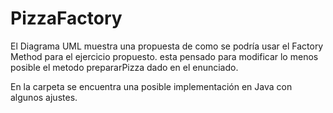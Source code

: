 # PizzaFactory

El Diagrama UML muestra una propuesta de como se podría usar el Factory Method para el ejercicio propuesto. esta pensado para modificar lo menos posible el metodo prepararPizza dado en el enunciado.

En la carpeta se encuentra una posible implementación en Java con algunos ajustes.
